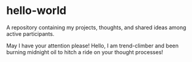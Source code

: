 # hello-world

A repository containing my projects, thoughts, and shared ideas among active participants. 

May I have your attention please! Hello, I am trend-climber and been burning midnight oil to hitch a ride on your thought processes! 
